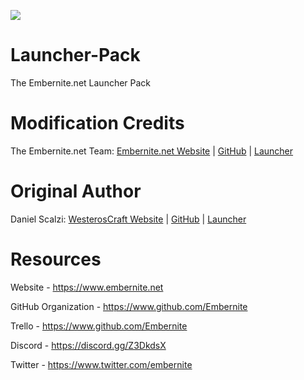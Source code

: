![](https://i2.wp.com/embernite.net/wp-content/uploads/2018/10/cropped-Logo2.png?w=400)
# Launcher-Pack
The Embernite.net Launcher Pack

# Modification Credits
The Embernite.net Team: [Embernite.net Website][emberweb] | [GitHub][embergithub] | [Launcher][embergithublauncher]

# Original Author
Daniel Scalzi: [WesterosCraft Website][westeroscraftweb] | [GitHub][westeroscraftgithub] | [Launcher][westeroscraftgithublauncher]

# Resources
Website - https://www.embernite.net

GitHub Organization - https://www.github.com/Embernite

Trello - https://www.github.com/Embernite

Discord - https://discord.gg/Z3DkdsX

Twitter - https://www.twitter.com/embernite

[westeroscraftweb]: https://www.westeroscraft.com/
[westeroscraftgithub]: https://github.com/WesterosCraftCode
[westeroscraftgithublauncher]: https://github.com/WesterosCraftCode/ElectronLauncher

[emberweb]: https://www.embernite.net/
[embergithub]: https://github.com/Embernite
[embergithublauncher]: https://github.com/Embernite/Launcher-Pack
